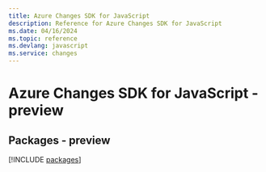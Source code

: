 ```yaml
---
title: Azure Changes SDK for JavaScript
description: Reference for Azure Changes SDK for JavaScript
ms.date: 04/16/2024
ms.topic: reference
ms.devlang: javascript
ms.service: changes
---
```

# Azure Changes SDK for JavaScript - preview
## Packages - preview
[!INCLUDE [packages](changes-index.md)]